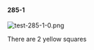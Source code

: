 #### 285-1
![test-285-1-0.png](https://github.com/lil-lab/nlvr/raw/master/nlvr/test/images/0/test-285-1-0.png "test-285-1-0.png")

There are 2 yellow squares